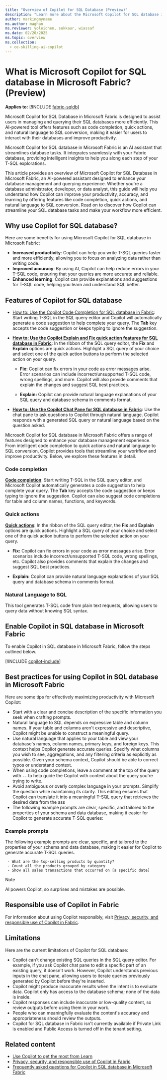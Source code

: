 ```yaml
---
title: "Overview of Copilot for SQL Database (Preview)"
description: "Learn more about the Microsoft Copilot for SQL database in Fabric, an AI assistant designed to streamline your database tasks."
author: markingmyname
ms.author: maghan
ms.reviewer: yoleichen, sukkaur, wiassaf
ms.date: 02/20/2025
ms.topic: overview
ms.collection:
  - ce-skilling-ai-copilot
---
```


# What is Microsoft Copilot for SQL database in Microsoft Fabric? (Preview)

**Applies to:** [!INCLUDE [fabric-sqldb](../includes/applies-to-version/fabric-sqldb.md)]

Microsoft Copilot for SQL Database in Microsoft Fabric is designed to assist users in managing and querying their SQL databases more efficiently. This AI-powered tool offers features such as code completion, quick actions, and natural language to SQL conversion, making it easier for users to interact with their databases and improve productivity.

Microsoft Copilot for SQL database in Microsoft Fabric is an AI assistant that streamlines database tasks. It integrates seamlessly with your Fabric database, providing intelligent insights to help you along each step of your T-SQL explorations.

This article provides an overview of Microsoft Copilot for SQL Database in Microsoft Fabric, an AI-powered assistant designed to enhance your database management and querying experience. Whether you're a database administrator, developer, or data analyst, this guide will help you understand how Copilot can improve your productivity, accuracy, and learning by offering features like code completion, quick actions, and natural language to SQL conversion. Read on to discover how Copilot can streamline your SQL database tasks and make your workflow more efficient.

## Why use Copilot for SQL database?

Here are some benefits for using Microsoft Copilot for SQL database in Microsoft Fabric:

- **Increased productivity**: Copilot can help you write T-SQL queries faster and more efficiently, allowing you to focus on analyzing data rather than writing code.
- **Improved accuracy**: By using AI, Copilot can help reduce errors in your T-SQL code, ensuring that your queries are more accurate and reliable.
- **Enhanced learning**: Copilot can provide explanations and suggestions for T-SQL code, helping you learn and understand SQL better.

## Features of Copilot for SQL database

- [How to: Use the Copilot Code Completion for SQL database in Fabric](copilot-code-completion.md): Start writing T-SQL in the SQL query editor and Copilot will automatically generate a code suggestion to help complete your query. The **Tab** key accepts the code suggestion or keeps typing to ignore the suggestion. 

- **[How to: Use the Copilot Explain and Fix quick action features for SQL database in Fabric](copilot-quick-actions.md)**: In the ribbon of the SQL query editor, the **Fix** and **Explain** options are quick actions. Highlight a SQL query of your choice and select one of the quick action buttons to perform the selected action on your query.

  - **Fix:** Copilot can fix errors in your code as error messages arise. Error scenarios can include incorrect/unsupported T-SQL code, wrong spellings, and more. Copilot will also provide comments that explain the changes and suggest SQL best practices.
  
  - **Explain:** Copilot can provide natural language explanations of your SQL query and database schema in comments format.
  
- **[How to: Use the Copilot Chat Pane for SQL database in Fabric](copilot-chat-pane.md)**: Use the chat pane to ask questions to Copilot through natural language. Copilot responds with a generated SQL query or natural language based on the question asked.

Microsoft Copilot for SQL database in Microsoft Fabric offers a range of features designed to enhance your database management experience. From intelligent code completion to quick actions and natural language to SQL conversion, Copilot provides tools that streamline your workflow and improve productivity. Below, we explore these features in detail.

### Code completion

[**Code completion**](copilot-code-completion.md): Start writing T-SQL in the SQL query editor, and Microsoft Copilot automatically generates a code suggestion to help complete your query. The **Tab** key accepts the code suggestion or keeps typing to ignore the suggestion. Copilot can also suggest code completions for table and column names, functions, and keywords.

### Quick actions

**[Quick actions](copilot-quick-actions.md)**: In the ribbon of the SQL query editor, the **Fix** and **Explain** options are quick actions. Highlight a SQL query of your choice and select one of the quick action buttons to perform the selected action on your query.

- **Fix:** Copilot can fix errors in your code as error messages arise. Error scenarios include incorrect/unsupported T-SQL code, wrong spellings, etc. Copilot also provides comments that explain the changes and suggest SQL best practices.

- **Explain:** Copilot can provide natural language explanations of your SQL query and database schema in comments format.

### Natural Language to SQL

This tool generates T-SQL code from plain text requests, allowing users to query data without knowing SQL syntax.

## Enable Copilot in SQL database in Microsoft Fabric

To enable Copilot in SQL database in Microsoft Fabric, follow the steps outlined below.

[!INCLUDE [copilot-include](../../includes/copilot-include.md)]

## Best practices for using Copilot in SQL database in Microsoft Fabric

Here are some tips for effectively maximizing productivity with Microsoft Copilot:

- Start with a clear and concise description of the specific information you seek when crafting prompts.
- Natural language to SQL depends on expressive table and column names. If your table and columns aren't expressive and descriptive, Copilot might be unable to construct a meaningful query.
- Use natural language that applies to your table and view your database's names, column names, primary keys, and foreign keys. This context helps Copilot generate accurate queries. Specify what columns you wish to see, aggregations, and any filtering criteria as explicitly as possible. Given your schema context, Copilot should be able to correct typos or understand context.
- When using code completions, leave a comment at the top of the query with `--` to help guide the Copilot with context about the query you're trying to write.
- Avoid ambiguous or overly complex language in your prompts. Simplify the question while maintaining its clarity. This editing ensures that Copilot can translate it into a meaningful T-SQL query that retrieves the desired data from the ass
- The following example prompts are clear, specific, and tailored to the properties of your schema and data database, making it easier for Copilot to generate accurate T-SQL queries:

### Example prompts

The following example prompts are clear, specific, and tailored to the properties of your schema and data database, making it easier for Copilot to generate accurate T-SQL queries.

```copilot-prompt
 - What are the top-selling products by quantity?
 - Count all the products grouped by category
 - Show all sales transactions that occurred on [a specific date]
```

  > [!NOTE]
  > AI powers Copilot, so surprises and mistakes are possible.

## Responsible use of Copilot in Fabric

For information about using Copilot responsibly, visit [Privacy, security, and responsible use of Copilot in Fabric](../../fundamentals/copilot-privacy-security.md).

## Limitations

Here are the current limitations of Copilot for SQL database:

- Copilot can't change existing SQL queries in the SQL query editor. For example, if you ask Copilot chat pane to edit a specific part of an existing query, it doesn't work. However, Copilot understands previous inputs in the chat pane, allowing users to iterate queries previously generated by Copilot before they're inserted.
- Copilot might produce inaccurate results when the intent is to evaluate data. Copilot only has access to the database schema; none of the data is inside.
- Copilot responses can include inaccurate or low-quality content, so review outputs before using them in your work.
- People who can meaningfully evaluate the content's accuracy and appropriateness should review the outputs.
- Copilot for SQL database in Fabric isn't currently available if Private Link is enabled and Public Access is turned off in the tenant setting.

## Related content

- [Use Copilot to get the most from Learn](https://review.learn.microsoft.com/copilot/roadmap/)
- [Privacy, security, and responsible use of Copilot in Fabric](../../fundamentals/copilot-privacy-security.md)
- [Frequently asked questions for Copilot in SQL database in Microsoft Fabric](copilot-faq.yml)
